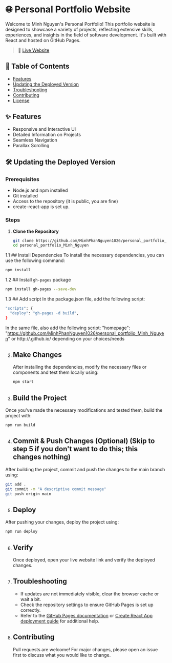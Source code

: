 # 🌐 Personal Portfolio Website

Welcome to Minh Nguyen's Personal Portfolio! This portfolio website is designed to showcase a variety of projects, reflecting extensive skills, experiences, and insights in the field of software development. It's built with React and hosted on GitHub Pages.

> 🔗 [Live Website](https://minhphannguyen1026.github.io/personal_portfolio_Minh_Nguyen/)

## 📌 Table of Contents
- [Features](#-features)
- [Updating the Deployed Version](#-updating-the-deployed-version)
- [Troubleshooting](#-troubleshooting)
- [Contributing](#-contributing)
- [License](#-license)

## ✨ Features
- Responsive and Interactive UI
- Detailed Information on Projects
- Seamless Navigation
- Parallax Scrolling

## 🛠 Updating the Deployed Version
### Prerequisites
- Node.js and npm installed
- Git installed
- Access to the repository (it is public, you are fine)
- create-react-app is set up.

### Steps
1. **Clone the Repository**
   ```sh
   git clone https://github.com/MinhPhanNguyen1026/personal_portfolio_Minh_Nguyen.git
   cd personal_portfolio_Minh_Nguyen
   ```

1.1 ## Install Dependencies
To install the necessary dependencies, you can use the following command:
   ```sh
   npm install
   ```
1.2 ## Install `gh-pages` package
   ```sh
   npm install gh-pages --save-dev
   ```
1.3 ## Add script
   In the package.json file, add the following script: 
   ```sh
   "scripts": {
     "deploy": "gh-pages -d build",
   }
   ```
   In the same file, also add the following script:
   "homepage": "https://github.com/MinhPhanNguyen1026/personal_portfolio_Minh_Nguyen" or http://<username>.github.io/<repository-name> depending on your choices/needs

2. ## Make Changes
   After installing the dependencies, modify the necessary files or components and test them locally using:
   ```sh
   npm start
   ```

3. ## Build the Project
Once you've made the necessary modifications and tested them, build the project with:
   ```sh
   npm run build
   ```

4. ## Commit & Push Changes (Optional) (Skip to step 5 if you don't want to do this; this changes nothing)
After building the project, commit and push the changes to the main branch using:
   ```sh
   git add .
   git commit -m "A descriptive commit message"
   git push origin main
   ```

5. ## Deploy
After pushing your changes, deploy the project using:
   ```sh
   npm run deploy
   ```

6. ## Verify
   Once deployed, open your live website link and verify the deployed changes.

7. ## Troubleshooting
   - If updates are not immediately visible, clear the browser cache or wait a bit.
   - Check the repository settings to ensure GitHub Pages is set up correctly.
   - Refer to the [GitHub Pages documentation](https://docs.github.com/en/pages) or [Create React App deployment guide](https://create-react-app.dev/docs/deployment/#github-pages) for additional help.

8. ## Contributing
   Pull requests are welcome! For major changes, please open an issue first to discuss what you would like to change.



